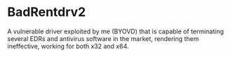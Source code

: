 # BadRentdrv2
 A vulnerable driver exploited by me (BYOVD) that is capable of terminating several EDRs and antivirus software in the market, rendering them ineffective, working for both x32 and x64.

